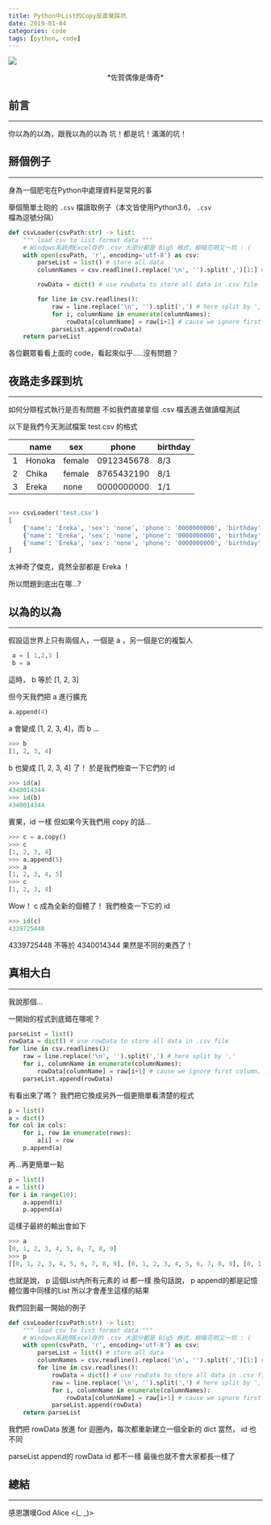 ```yaml
---
title: Python中List的Copy反直覺踩坑
date: 2019-01-04
categories: code
tags: [python, code]
---
```


![](https://i.imgur.com/7mrHp3H.jpg)
<center>*佐賀偶像是傳奇*</center>

## 前言
----------

你以為的以為，跟我以為的以為
坑！都是坑！滿滿的坑！

<!--more-->

## 掰個例子
----------

身為一個肥宅在Python中處理資料是常見的事

舉個簡單土砲的 `.csv` 檔讀取例子（本文皆使用Python3.6， `.csv` 檔為逗號分隔）

```python
def csvLoader(csvPath:str) -> list:
    """ load csv to list format data """
    # Windows系統用Excel存的 .csv 大部分都是 Big5 格式，柳暗花明又一坑 : (
    with open(csvPath, 'r', encoding='utf-8') as csv:
        parseList = list() # store all data
        columnNames = csv.readline().replace('\n', '').split(',')[1:] # load column names in first row and ignore first column which is id

        rowData = dict() # use rowData to store all data in .csv file

        for line in csv.readlines():
            raw = line.replace('\n', '').split(',') # here split by ','
            for i, columnName in enumerate(columnNames):
                rowData[columnName] = raw[i+1] # cause we ignore first column, so we need '+1'.
            parseList.append(rowData)
    return parseList
```

各位觀眾看看上面的 code，看起來似乎.....沒有問題？

## 夜路走多踩到坑
----------

如何分辯程式執行是否有問題
不如我們直接拿個 .csv 檔丟進去做讀檔測試

以下是我們今天測試檔案 test.csv 的格式

|   	| name   	| sex    	| phone      	| birthday 	|
|:-:	|--------	|--------	|------------	|----------	|
| 1 	| Honoka 	| female 	| 0912345678 	| 8/3      	|
| 2 	| Chika  	| female 	| 8765432190 	| 8/1      	|
| 3 	| Ereka  	| none   	| 0000000000 	| 1/1      	|


```python

>>> csvLoader('test.csv')
[
    {'name': 'Ereka', 'sex': 'none', 'phone': '0000000000', 'birthday': '1月1日'},
    {'name': 'Ereka', 'sex': 'none', 'phone': '0000000000', 'birthday': '1月1日'},
    {'name': 'Ereka', 'sex': 'none', 'phone': '0000000000', 'birthday': '1月1日'}
]

```

太神奇了傑克，竟然全部都是 Ereka ！

所以問題到底出在哪...?


## 以為的以為
----------

假設這世界上只有兩個人，一個是 a ，另一個是它的複製人

```python
 a = [ 1,2,3 ]
 b = a
```

這時， b 等於 [1, 2, 3]

但今天我們把 a 進行擴充

```python
a.append(4)
```

a 會變成 [1, 2, 3, 4]，而 b ...

```python
>>> b
[1, 2, 3, 4]
```

b 也變成 [1, 2, 3, 4] 了！
於是我們檢查一下它們的 id

```python
>>> id(a)
4340014344
>>> id(b)
4340014344
```

賓果，id 一樣
但如果今天我們用 copy 的話...

```python
>>> c = a.copy()
>>> c
[1, 2, 3, 4]
>>> a.append(5)
>>> a
[1, 2, 3, 4, 5]
>>> c
[1, 2, 3, 4]
```
Wow！ c 成為全新的個體了！
我們檢查一下它的 id

```python
>>> id(c)
4339725448
```

4339725448 不等於 4340014344
果然是不同的東西了！

## 真相大白 ##
----------

我說那個...

一開始的程式到底錯在哪呢？

```python
parseList = list()
rowData = dict() # use rowData to store all data in .csv file
for line in csv.readlines():
    raw = line.replace('\n', '').split(',') # here split by ','
    for i, columnName in enumerate(columnNames):
        rowData[columnName] = raw[i+1] # cause we ignore first column, so we need '+1'.
    parseList.append(rowData)
```

有看出來了嗎？
我們把它換成另外一個更簡單看清楚的程式

```python
p = list()
a = dict()
for col in cols:
    for i, row in enumerate(rows):
        a[i] = row
    p.append(a)
```

再...再更簡單一點

```python
p = list()
a = list()
for i in range(10):
    a.append(i)
    p.append(a)
```

這樣子最終的輸出會如下

```python
>>> a
[0, 1, 2, 3, 4, 5, 6, 7, 8, 9]
>>> p
[[0, 1, 2, 3, 4, 5, 6, 7, 8, 9], [0, 1, 2, 3, 4, 5, 6, 7, 8, 9], [0, 1, 2, 3, 4, 5, 6, 7, 8, 9], [0, 1, 2, 3, 4, 5, 6, 7, 8, 9], [0, 1, 2, 3, 4, 5, 6, 7, 8, 9], [0, 1, 2, 3, 4, 5, 6, 7, 8, 9], [0, 1, 2, 3, 4, 5, 6, 7, 8, 9], [0, 1, 2, 3, 4, 5, 6, 7, 8, 9], [0, 1, 2, 3, 4, 5, 6, 7, 8, 9], [0, 1, 2, 3, 4, 5, 6, 7, 8, 9]]
```

也就是說， p 這個List內所有元素的 id 都一樣
換句話說， p append的都是記憶體位置中同樣的List
所以才會產生這樣的結果

我們回到最一開始的例子

```python
def csvLoader(csvPath:str) -> list:
    """ load csv to list format data """
    # Windows系統用Excel存的 .csv 大部分都是 Big5 格式，柳暗花明又一坑 : (
    with open(csvPath, 'r', encoding='utf-8') as csv:
        parseList = list() # store all data
        columnNames = csv.readline().replace('\n', '').split(',')[1:] # load column names in first row and ignore first column which is id
        for line in csv.readlines():
            rowData = dict() # use rowData to store all data in .csv file
            raw = line.replace('\n', '').split(',') # here split by ','
            for i, columnName in enumerate(columnNames):
                rowData[columnName] = raw[i+1] # cause we ignore first column, so we need '+1'.
            parseList.append(rowData)
    return parseList
```

我們把 rowData 放進 for 迴圈內，每次都重新建立一個全新的 dict
當然， id 也不同

parseList append的 rowData id 都不一樣
最後也就不會大家都長一樣了

## 總結
----------

感恩讚嘆God Alice <(_ _)>
